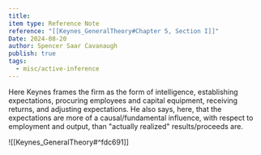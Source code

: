 ```yaml
---
title: 
item type: Reference Note
reference: "[[Keynes_GeneralTheory#Chapter 5, Section I]]"
Date: 2024-08-20
author: Spencer Saar Cavanaugh
publish: true
tags:
  - misc/active-inference
---
```

Here Keynes frames the firm as the form of intelligence, establishing expectations, procuring employees and capital equipment, receiving returns, and adjusting expectations. He also says, here, that the expectations are more of a causal/fundamental influence, with respect to employment and output, than "actually realized" results/proceeds are.


![[Keynes_GeneralTheory#^fdc691]]